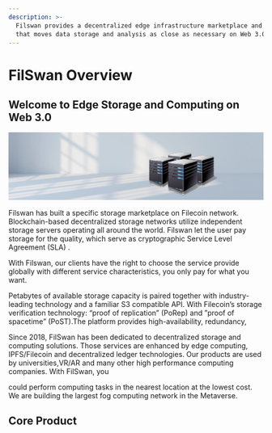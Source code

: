 ```yaml
---
description: >-
  Filswan provides a decentralized edge infrastructure marketplace and software
  that moves data storage and analysis as close as necessary on Web 3.0.
---
```


# FilSwan Overview

## Welcome to Edge Storage and Computing on Web 3.0

![](<.gitbook/assets/image (28).png>)

Filswan has built a specific storage marketplace on Filecoin network. Blockchain-based decentralized storage networks utilize independent storage servers operating all around the world. Filswan let the user pay storage for the quality, which serve as cryptographic Service Level Agreement (SLA) .

With Filswan, our clients have the right to choose the service provide globally with different service characteristics, you only pay for what you want.

Petabytes of available storage capacity is paired together with industry-leading technology and a familiar S3 compatible API. With Filecoin’s storage verification technology: “proof of replication” (PoRep) and ”proof of spacetime” (PoST).The platform provides high-availability, redundancy,

Since 2018, FilSwan has been dedicated to decentralized storage and computing solutions. Those services are enhanced by edge computing, IPFS/Filecoin and decentralized ledger technologies. Our products are used by universities,VR/AR and many other high performance computing companies. With FilSwan, you

 could perform computing tasks in the nearest location at the lowest cost. We are building the largest fog computing network in the Metaverse.

## Core Product

